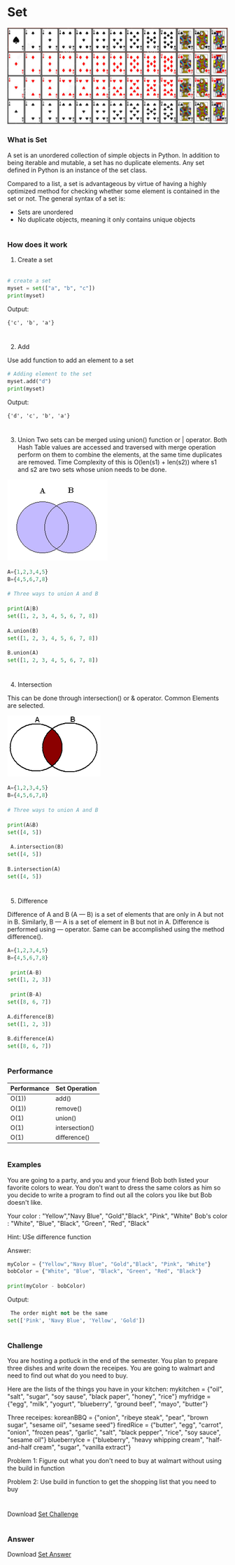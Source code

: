 <!-- 
What is the purpose of the data structure?

What is the performance of the data structure (you will need to talk about big O notation)?

What kind of problems can be solved using the data structure?

How would the data structure be used in Python (in some cases you will need to discuss recursion)?

What kind of errors are common when using the data structure? -->

# Set
![set card](set_card.png)
### What is Set
A set is an unordered collection of simple objects in Python. 
In addition to being iterable and mutable, a set has no duplicate elements.
 Any set defined in Python is an instance of the set class.

Compared to a list, a set is advantageous by virtue of having a highly optimized method for
 checking whether some element is contained in the set or not. The general syntax of a set is:

* Sets are unordered
* No duplicate objects, meaning it only contains unique objects
#
### How does it work
1. Create a set
```python
  
# create a set
myset = set(["a", "b", "c"])
print(myset)
```

Output:
```
{'c', 'b', 'a'}
```
#
2. Add

Use add function to add an element to a set
```python
# Adding element to the set
myset.add("d")
print(myset)
```
Output:
```
{'d', 'c', 'b', 'a'}
```
#
3. Union 
Two sets can be merged using union() function or | operator. 
Both Hash Table values are accessed and traversed with merge operation perform on them to combine the elements, 
at the same time duplicates are removed. Time Complexity of this is O(len(s1) + len(s2)) where s1 and s2 are two sets whose union needs to be done.

![union](set_union.png)

```python
A={1,2,3,4,5}
B={4,5,6,7,8}

# Three ways to union A and B

print(A|B)
set([1, 2, 3, 4, 5, 6, 7, 8])

A.union(B)
set([1, 2, 3, 4, 5, 6, 7, 8])

B.union(A)
set([1, 2, 3, 4, 5, 6, 7, 8])

```
#
4. Intersection

This can be done through intersection() or & operator. Common Elements are selected.

![Intersection](set_intersection.png)

```python
A={1,2,3,4,5}
B={4,5,6,7,8}

# Three ways to union A and B

print(A&B)
set([4, 5])

 A.intersection(B)
set([4, 5])

B.intersection(A)
set([4, 5])
```
#
5. Difference

Difference of A and B (A — B) is a set of elements that are only in A but not in B. Similarly,
 B — A is a set of element in B but not in A.
Difference is performed using — operator. 
Same can be accomplished using the method difference().
```python
A={1,2,3,4,5}
B={4,5,6,7,8}

 print(A-B)
set([1, 2, 3])

 print(B-A)
set([8, 6, 7])

A.difference(B)
set([1, 2, 3])

B.difference(A)
set([8, 6, 7])
```

#
### Performance
|Performance |Set Operation|
|-----|----|
|O(1)) | add()  |
|O(1)) | remove()  |
|O(1) | union()  |
|O(1) | intersection()  |
|O(1) | difference()  |

#
### Examples
You are going to a party, and you and your friend Bob both listed your favorite colors to wear. 
You don't want to dress the same colors as him so you decide to write a program to find out all the colors you like but Bob doesn't like.

Your color : "Yellow","Navy Blue", "Gold","Black", "Pink", "White"
Bob's color : "White", "Blue", "Black", "Green", "Red", "Black"

Hint: USe difference function

Answer:
```python
myColor = {"Yellow","Navy Blue", "Gold","Black", "Pink", "White"}
bobColor = {"White", "Blue", "Black", "Green", "Red", "Black"}

print(myColor - bobColor)
```
Output:

```python
 The order might not be the same
set(['Pink', 'Navy Blue', 'Yellow', 'Gold'])
```

#
### Challenge
You are hosting a potluck in the end of the semester. You plan to prepare three dishes and write down the receipes. 
You are going to walmart and need to find out what do you need to buy.

Here are the lists of the things you have in your kitchen:
mykitchen = {"oil", "salt", "sugar", "soy sause", "black paper", "honey", "rice"}
myfridge = {"egg", "milk", "yogurt", "blueberry", "ground beef", "mayo", "butter"}

Three receipes:
koreanBBQ = {"onion", "ribeye steak", "pear", "brown sugar", "sesame oil", "sesame seed"}
firedRice = {"butter", "egg", "carrot", "onion", "frozen peas", "garlic", "salt", "black pepper", "rice", "soy sauce", "sesame oil"}
blueberryIce = {"blueberry", "heavy whipping cream", "half-and-half cream", "sugar", "vanilla extract"}

Problem 1: Figure out what you don't need to buy at walmart without using the build in function

Problem 2: Use build in function to get the shopping list that you need to buy

#
Download [Set Challenge](set_challenage.py)
#
### Answer
Download [Set Answer](set_answer.py)
